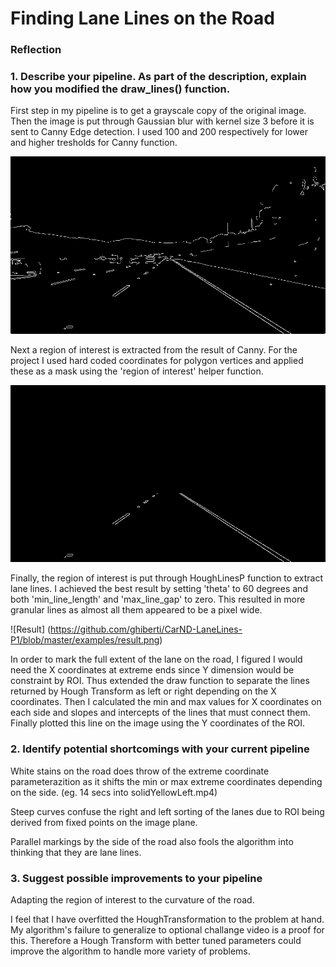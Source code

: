 # **Finding Lane Lines on the Road** 

### Reflection

### 1. Describe your pipeline. As part of the description, explain how you modified the draw_lines() function.

First step in my pipeline is to get a grayscale copy of the original image. Then the image is put through Gaussian blur with kernel size 3 before it is sent to Canny Edge detection. I used 100 and 200 respectively for lower and higher tresholds for Canny function.

![Canny Output](https://github.com/ghiberti/CarND-LaneLines-P1/blob/master/examples/CannyOut.png)

Next a region of interest is extracted from the result of Canny. For the project I used hard coded coordinates for polygon vertices and applied these as a mask using the 'region of interest' helper function.

![Region of Interest](https://github.com/ghiberti/CarND-LaneLines-P1/blob/master/examples/ROI.png)

Finally, the region of interest is put through HoughLinesP function to extract lane lines. I achieved the best result by setting 'theta' to 60 degrees and both 'min_line_length' and 'max_line_gap' to zero. This resulted in more granular lines as almost all them appeared to be a pixel wide.

![Result] (https://github.com/ghiberti/CarND-LaneLines-P1/blob/master/examples/result.png)

In order to mark the full extent of the lane on the road, I figured I would need the X coordinates at extreme ends since Y dimension would be constraint by ROI. Thus extended the draw function to separate the lines returned by Hough Transform as left or right depending on the X coordinates. Then I calculated the min and max values for X coordinates on each side and slopes and intercepts of the lines that must connect them. Finally plotted this line on the image using the Y coordinates of the ROI.

### 2. Identify potential shortcomings with your current pipeline

White stains on the road does throw of the extreme coordinate parameterazition as it shifts the min or max extreme coordinates depending on the side. (eg. 14 secs into solidYellowLeft.mp4)

Steep curves confuse the right and left sorting of the lanes due to ROI being derived from fixed points on the image plane.

Parallel markings by the side of the road also fools the algorithm into thinking that they are lane lines.


### 3. Suggest possible improvements to your pipeline

Adapting the region of interest to the curvature of the road.

I feel that I have overfitted the HoughTransformation to the problem at hand. My algorithm's failure to generalize to optional challange video is a proof for this. Therefore a Hough Transform with better tuned parameters could improve the algorithm to handle more variety of problems.
